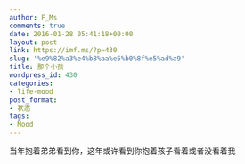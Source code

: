 ```yaml
---
author: F_Ms
comments: true
date: 2016-01-28 05:41:18+00:00
layout: post
link: https://imf.ms/?p=430
slug: '%e9%82%a3%e4%b8%aa%e5%b0%8f%e5%ad%a9'
title: 那个小孩
wordpress_id: 430
categories:
- life-mood
post_format:
- 状态
tags:
- Mood
---
```


当年抱着弟弟看到你，这年或许看到你抱着孩子看着或者没看着我
